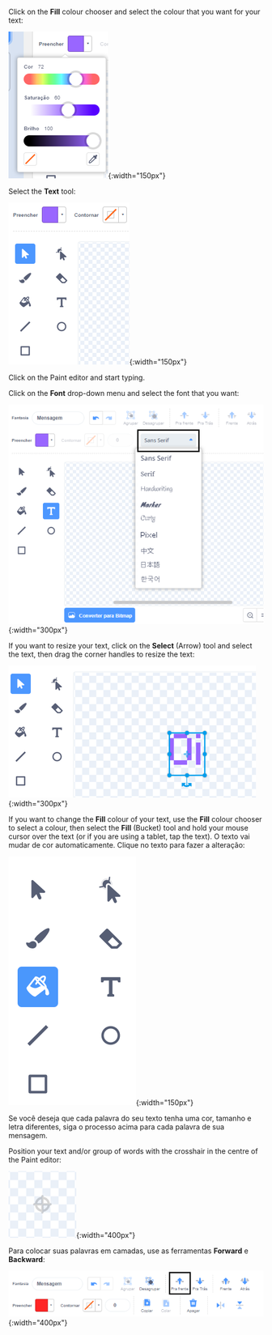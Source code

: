 Click on the **Fill** colour chooser and select the colour that you want for your text:

![O menu seletor de cor de preenchimento mostrando controles deslizantes para controlar Cor, Saturação e Brilho.](images/from-me-fill-colour.png){:width="150px"}

Select the **Text** tool:

![A ferramenta de texto.](images/from-me-text-tool.png){:width="150px"}

Click on the Paint editor and start typing.

Click on the **Font** drop-down menu and select the font that you want:

![O menu suspenso Fonte mostrando as fontes disponíveis para uso no Scratch.](images/from-me-text-font.png){:width="300px"}

If you want to resize your text, click on the **Select** (Arrow) tool and select the text, then drag the corner handles to resize the text:

![A ferramenta Selecionar (Seta) e alças de redimensionamento.](images/from-me-arrow-resize.png){:width="300px"}

If you want to change the **Fill** colour of your text, use the **Fill** colour chooser to select a colour, then select the **Fill** (Bucket) tool and hold your mouse cursor over the text (or if you are using a tablet, tap the text). O texto vai mudar de cor automaticamente. Clique no texto para fazer a alteração:

![A ferramenta Preencher (Balde).](images/from-me-fill-bucket.png){:width="150px"}

Se você deseja que cada palavra do seu texto tenha uma cor, tamanho e letra diferentes, siga o processo acima para cada palavra de sua mensagem.

Position your text and/or group of words with the crosshair in the centre of the Paint editor:

![The crosshair.](images/from-me-paint-editor-centre.png){:width="400px"}

Para colocar suas palavras em camadas, use as ferramentas **Forward** e **Backward**:

![Ferramentas avançar e voltar.](images/from-me-paint-editor-forward-backward.png){:width="400px"}
